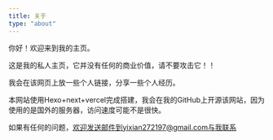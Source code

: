 ```yaml
---
title: 关于
type: "about"
---
```




你好！欢迎来到我的主页。

这是我的私人主页，它并没有任何的商业价值，请不要攻击它！！

我会在该网页上放一些个人链接，分享一些个人经历。

本网站使用Hexo+next+vercel完成搭建，我会在我的GitHub上开源该网站，因为使用的是国外的服务器，访问速度可能不是很快。

如果有任何的问题，欢迎发送邮件到yixian272197@gmail.com与我联系